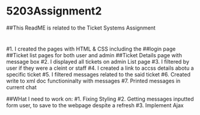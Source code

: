 # 5203Assignment2
##This ReadME is related to the Ticket Systems Assignment
#
#1. I created the pages with HTML & CSS including the
##login page
##Ticket list pages for both user and admin
##Ticket Details page with message box
#2. I displayed all tickets on admin List page
#3. I filtered by user if they were a cleint or staff
#4. I created a link to accss details abotu a specific ticket
#5. I filtered messages related to the said ticket
#6. Created write to xml doc functioninalty with messages
#7. Printed messages in current chat

##WHat I need to work on:
#1. Fixing Styling
#2. Getting messages inputted form user, to save to the webpage despite a refresh
#3. Implement Ajax
